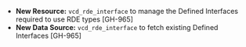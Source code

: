 * **New Resource:** `vcd_rde_interface` to manage the Defined Interfaces required to use RDE types [GH-965]
* **New Data Source:** `vcd_rde_interface` to fetch existing Defined Interfaces [GH-965]
